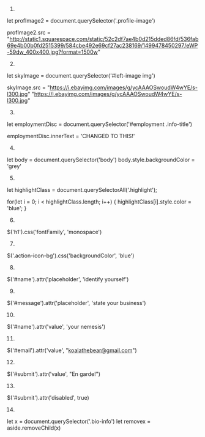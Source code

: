 1.

let profImage2 = document.querySelector('.profile-image')

profImage2.src = "http://static1.squarespace.com/static/52c2df7ae4b0d215dded86fd/536fab69e4b00b0fd2515399/584cbe492e69cf27ac238169/1499478450297/eWP-59dw_400x400.jpg?format=1500w"

2.

let skyImage = document.querySelector('#left-image img')

skyImage.src = "https://i.ebayimg.com/images/g/ycAAAOSwoudW4wYE/s-l300.jpg"
"https://i.ebayimg.com/images/g/ycAAAOSwoudW4wYE/s-l300.jpg"

3.

let employmentDisc = document.querySelector('#employment .info-title')

employmentDisc.innerText = 'CHANGED TO THIS!'

4.

let body = document.querySelector('body')
body.style.backgroundColor = 'grey'

5.

let highlightClass = document.querySelectorAll('.highlight');

for(let i = 0; i < highlightClass.length; i++) {
    highlightClass[i].style.color = 'blue';
}

6.

$('h1').css('fontFamily', 'monospace')
<!-- let x = document.querySelector('h1') -->

7. 

$('.action-icon-bg').css('backgroundColor', 'blue')

8. 

$('#name').attr('placeholder', 'identify yourself')

9.

$('#message').attr('placeholder', 'state your business')

10.

$('#name').attr('value', 'your nemesis')

11.

$('#email').attr('value', "koalathebear@gmail.com")

12.

$('#submit').attr('value', "En garde!")

13.

$('#submit').attr('disabled', true)

14. 

let x = document.querySelector('.bio-info')
let removex =  aside.removeChild(x)
